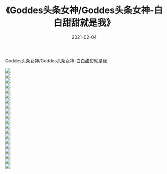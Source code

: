 ﻿---
layout: post
title:  《Goddes头条女神/Goddes头条女神-白白甜甜就是我》
date:   2021-02-04
img: http://pic.660000.xyz/1:/网络美图/2021/Goddes头条女神/Goddes头条女神-白白甜甜就是我/000.jpg
categories: [美女, 清纯, 唯美]
---

Goddes头条女神/Goddes头条女神-白白甜甜就是我

 ![](http://pic.660000.xyz/1:/网络美图/2021/Goddes头条女神/Goddes头条女神-白白甜甜就是我/001.jpg) <br>![](http://pic.660000.xyz/1:/网络美图/2021/Goddes头条女神/Goddes头条女神-白白甜甜就是我/002.jpg) <br>![](http://pic.660000.xyz/1:/网络美图/2021/Goddes头条女神/Goddes头条女神-白白甜甜就是我/003.jpg) <br>![](http://pic.660000.xyz/1:/网络美图/2021/Goddes头条女神/Goddes头条女神-白白甜甜就是我/004.jpg) <br>![](http://pic.660000.xyz/1:/网络美图/2021/Goddes头条女神/Goddes头条女神-白白甜甜就是我/005.jpg) <br>![](http://pic.660000.xyz/1:/网络美图/2021/Goddes头条女神/Goddes头条女神-白白甜甜就是我/006.jpg) <br>![](http://pic.660000.xyz/1:/网络美图/2021/Goddes头条女神/Goddes头条女神-白白甜甜就是我/007.jpg) <br>![](http://pic.660000.xyz/1:/网络美图/2021/Goddes头条女神/Goddes头条女神-白白甜甜就是我/008.jpg) <br>![](http://pic.660000.xyz/1:/网络美图/2021/Goddes头条女神/Goddes头条女神-白白甜甜就是我/009.jpg) <br>![](http://pic.660000.xyz/1:/网络美图/2021/Goddes头条女神/Goddes头条女神-白白甜甜就是我/010.jpg) <br>![](http://pic.660000.xyz/1:/网络美图/2021/Goddes头条女神/Goddes头条女神-白白甜甜就是我/011.jpg) <br>![](http://pic.660000.xyz/1:/网络美图/2021/Goddes头条女神/Goddes头条女神-白白甜甜就是我/012.jpg) <br>![](http://pic.660000.xyz/1:/网络美图/2021/Goddes头条女神/Goddes头条女神-白白甜甜就是我/013.jpg) <br>![](http://pic.660000.xyz/1:/网络美图/2021/Goddes头条女神/Goddes头条女神-白白甜甜就是我/014.jpg) <br>![](http://pic.660000.xyz/1:/网络美图/2021/Goddes头条女神/Goddes头条女神-白白甜甜就是我/015.jpg) <br>![](http://pic.660000.xyz/1:/网络美图/2021/Goddes头条女神/Goddes头条女神-白白甜甜就是我/016.jpg) <br>![](http://pic.660000.xyz/1:/网络美图/2021/Goddes头条女神/Goddes头条女神-白白甜甜就是我/017.jpg) <br>![](http://pic.660000.xyz/1:/网络美图/2021/Goddes头条女神/Goddes头条女神-白白甜甜就是我/018.jpg) <br>![](http://pic.660000.xyz/1:/网络美图/2021/Goddes头条女神/Goddes头条女神-白白甜甜就是我/019.jpg) <br>![](http://pic.660000.xyz/1:/网络美图/2021/Goddes头条女神/Goddes头条女神-白白甜甜就是我/020.jpg) <br>